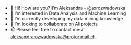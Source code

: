 - 👋 Hi! How are you? I’m Aleksandra - @axrozwadowska
- 👀 I’m interested in Data Analysis and Machine Learning
- 🌱 I’m currently developing my data mining knowledge
- 💞 I’m looking to collaborate on AI projects
- 📫 Please feel free to contact me at aleksandrarozwadowska@protonmail.ch 

<!---
axrozwadowska/axrozwadowska is a ✨ special ✨ repository because its `README.md` (this file) appears on your GitHub profile.
You can click the Preview link to take a look at your changes.
--->
